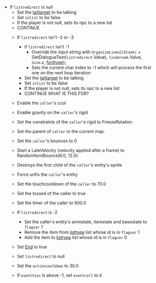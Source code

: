 * If `listredirect` is null
  - Set the [tailtarget](../../Notable%20local%20variable/tailtarget.md) to be talking
  - Set `inlist` to be false
  - If the player is not null, sets its npc to a new list
  - CONTINUE
  * If `listredirect` isn't -2 or -3
    
    * if `listredirect` isn't -1
      * Override the input string with `OrganizeLines`(`|blank|` + GetDialogueText(`listredirect`.Value), `linebreak`.Value, `Size`.x, [fonttype](../../fonttype.md));
      * Sets the current char index to -1 which will process the first one on the next loop iteration
    * Set the [tailtarget](../../Notable%20local%20variable/tailtarget.md) to be talking
    * Set `inlist` to be false
    * If the player is not null, sets its npc to a new list
    * CONTINUE
    WHAT IS THIS FOR?
  
  * Enable the `caller`'s ccol
  
  * Enable gravity on the `caller`'s rigid
  
  * Set the constraints of the `caller`'s rigid to FreezeRotation
  
  * Set the parent of `caller` to the current map.
  
  * Set the `caller`'s bounces to 0
  
  * Start a LateVelocity (velocity applied after a frame) to RandomItemBounce(6.0, 12.0)
  
  * Destroys the first child of the `caller`'s entity's sprite
  
  * Force unfix the `caller`'s entity
  
  * Set the touchcooldown of the `caller` to 70.0
  
  * Set the tossed of the caller to true
  
  * Set the timer of the caller to 600.0
  
  * If `listredirect` is -2
    
    * Set the caller's entity's animstate, itemstate and basestate to `flagvar` 1
    * Remove the item from [listtype](../../../ItemList/listtype.md) list whose id is in `flagvar` 1
    * Add the item to [listtype](../../../ItemList/listtype.md) list whose id is in `flagvar` 0
  * Set [End](../../Commands/Individual%20commands/End.md) to true
  
  * Set `listredirect` to null
  
  * Set the `actioncooldown` to 30.0
  
  * If `eventtoss` is above -1, set `eventcall` to it

